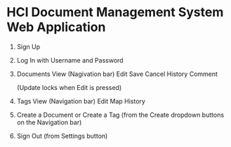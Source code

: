 # HCI Document Management System Web Application
1. Sign Up
2. Log In with Username and Password
3. Documents View (Nagivation bar)
    Edit
      Save
       Cancel
    History
    Comment

    (Update locks when Edit is pressed)
4. Tags View (Navigation bar)
    Edit
    Map
    History
5. Create a Document or Create a Tag (from the Create dropdown buttons on the Navigation bar)
6. Sign Out (from Settings button)
